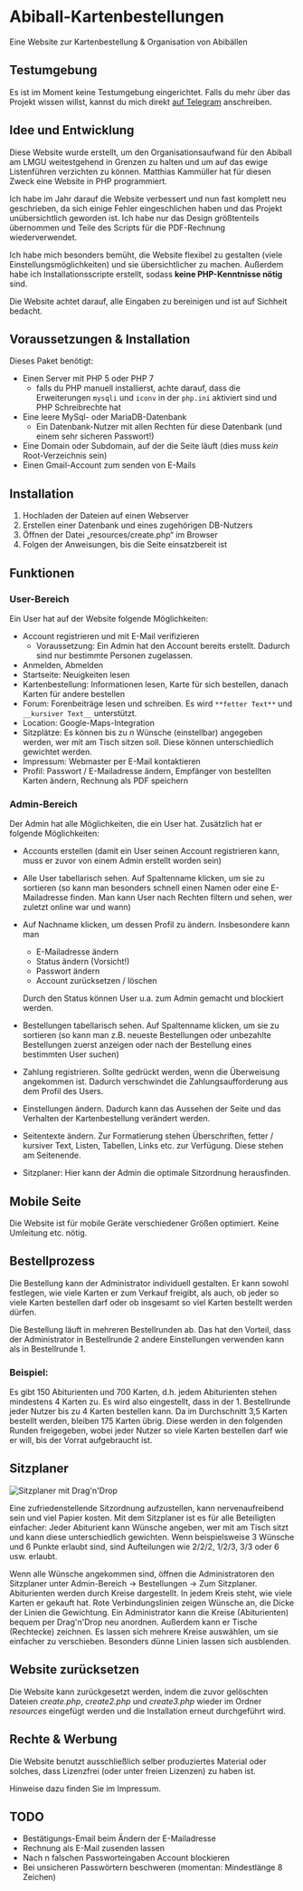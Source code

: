 # Abiball-Kartenbestellungen
Eine Website zur Kartenbestellung & Organisation von Abibällen

## Testumgebung

Es ist im Moment keine Testumgebung eingerichtet. Falls du mehr über das Projekt wissen willst, kannst du mich direkt [auf Telegram](https://t.me/joinchat/AAAAAEF9Ddvu9ancJ730zA) anschreiben.

## Idee und Entwicklung

Diese Website wurde erstellt, um den Organisationsaufwand für den Abiball am LMGU weitestgehend in Grenzen zu halten
und um auf das ewige Listenführen verzichten zu können. Matthias Kammüller hat für diesen Zweck eine Website in PHP programmiert.

Ich habe im Jahr darauf die Website verbessert und nun fast komplett neu geschrieben, da sich einige Fehler eingeschlichen haben und das Projekt unübersichtlich geworden ist. Ich habe nur das Design größtenteils übernommen und Teile des Scripts für die PDF-Rechnung wiederverwendet.

Ich habe mich besonders bemüht, die Website flexibel zu gestalten (viele Einstellungsmöglichkeiten) und sie übersichtlicher zu machen. Außerdem habe ich Installationsscripte erstellt, sodass **keine PHP-Kenntnisse nötig** sind.

Die Website achtet darauf, alle Eingaben zu bereinigen und ist auf Sichheit bedacht.

## Voraussetzungen & Installation

Dieses Paket benötigt:

 - Einen Server mit PHP 5 oder PHP 7
    - falls du PHP manuell installierst, achte darauf, dass die Erweiterungen `mysqli` und `iconv` in der `php.ini` aktiviert sind und PHP Schreibrechte hat
 - Eine leere MySql- oder MariaDB-Datenbank
    - Ein Datenbank-Nutzer mit allen Rechten für diese Datenbank (und einem sehr sicheren Passwort!)
 - Eine Domain oder Subdomain, auf der die Seite läuft (dies muss _kein_ Root-Verzeichnis sein)
 - Einen Gmail-Account zum senden von E-Mails

## Installation

 1. Hochladen der Dateien auf einen Webserver
 2. Erstellen einer Datenbank und eines zugehörigen DB-Nutzers
 3. Öffnen der Datei „resources/create.php“ im Browser
 4. Folgen der Anweisungen, bis die Seite einsatzbereit ist

## Funktionen

### User-Bereich

Ein User hat auf der Website folgende Möglichkeiten:

 - Account registrieren und mit E-Mail verifizieren
   - Voraussetzung: Ein Admin hat den Account bereits erstellt. Dadurch sind nur bestimmte Personen zugelassen.
 - Anmelden, Abmelden
 - Startseite: Neuigkeiten lesen
 - Kartenbestellung: Informationen lesen, Karte für sich bestellen, danach Karten für andere bestellen
 - Forum: Forenbeiträge lesen und schreiben. Es wird `**fetter Text**` und `__kursiver Text__` unterstützt.
 - Location: Google-Maps-Integration
 - Sitzplätze: Es können bis zu _n_ Wünsche (einstellbar) angegeben werden, wer mit am Tisch sitzen soll. Diese können unterschiedlich gewichtet werden.
 - Impressum: Webmaster per E-Mail kontaktieren
 - Profil: Passwort / E-Mailadresse ändern, Empfänger von bestellten Karten ändern, Rechnung als PDF speichern

### Admin-Bereich

Der Admin hat alle Möglichkeiten, die ein User hat. Zusätzlich hat er folgende Möglichkeiten:

* Accounts erstellen (damit ein User seinen Account registrieren kann, muss er zuvor von einem Admin erstellt worden sein)
* Alle User tabellarisch sehen. Auf Spaltenname klicken, um sie zu sortieren (so kann man besonders schnell einen Namen oder eine E-Mailadresse finden. Man kann User nach Rechten filtern und sehen, wer zuletzt online war und wann)
* Auf Nachname klicken, um dessen Profil zu ändern. Insbesondere kann man

  * E-Mailadresse ändern
  * Status ändern (Vorsicht!)
  * Passwort ändern
  * Account zurücksetzen / löschen

  Durch den Status können User u.a. zum Admin gemacht und blockiert werden.
* Bestellungen tabellarisch sehen. Auf Spaltenname klicken, um sie zu sortieren (so kann man z.B. neueste Bestellungen oder unbezahlte Bestellungen zuerst anzeigen oder nach der Bestellung eines bestimmten User suchen)
* Zahlung registrieren. Sollte gedrückt werden, wenn die Überweisung angekommen ist. Dadurch verschwindet die Zahlungsaufforderung aus dem Profil des Users.
* Einstellungen ändern. Dadurch kann das Aussehen der Seite und das Verhalten der Kartenbestellung verändert werden.
* Seitentexte ändern. Zur Formatierung stehen Überschriften, fetter / kursiver Text, Listen, Tabellen, Links etc. zur Verfügung. Diese stehen am Seitenende.
* Sitzplaner: Hier kann der Admin die optimale Sitzordnung herausfinden.

## Mobile Seite
Die Website ist für mobile Geräte verschiedener Größen optimiert. Keine Umleitung etc. nötig.

## Bestellprozess
Die Bestellung kann der Administrator individuell gestalten. Er kann sowohl festlegen, wie viele Karten er zum Verkauf freigibt, als auch, ob jeder so viele Karten bestellen darf oder ob insgesamt so viel Karten bestellt werden dürfen.

Die Bestellung läuft in mehreren Bestellrunden ab. Das hat den Vorteil, dass der Administrator in Bestellrunde 2 andere Einstellungen verwenden kann als in Bestellrunde 1.

### Beispiel:
Es gibt 150 Abiturienten und 700 Karten, d.h. jedem Abiturienten stehen mindestens 4 Karten zu. Es wird also eingestellt, dass in der 1. Bestellrunde jeder Nutzer bis zu 4 Karten bestellen kann. Da im Durchschnitt 3,5 Karten bestellt werden, bleiben 175 Karten übrig. Diese werden in den folgenden Runden freigegeben, wobei jeder Nutzer so viele Karten bestellen darf wie er will, bis der Vorrat aufgebraucht ist.

## Sitzplaner
![Sitzplaner mit Drag'n'Drop](http://fs5.directupload.net/images/170327/8ji8c9ld.png)

Eine zufriedenstellende Sitzordnung aufzustellen, kann nervenaufreibend sein und viel Papier kosten. Mit dem Sitzplaner ist es für alle Beteiligten einfacher: Jeder Abiturient kann Wünsche angeben, wer mit am Tisch sitzt und kann diese unterschiedlich gewichten. Wenn beispielsweise 3 Wünsche und 6 Punkte erlaubt sind, sind Aufteilungen wie 2/2/2, 1/2/3, 3/3 oder 6 usw. erlaubt.

Wenn alle Wünsche angekommen sind, öffnen die Administratoren den Sitzplaner unter Admin-Bereich -> Bestellungen -> Zum Sitzplaner. Abiturienten werden durch Kreise dargestellt. In jedem Kreis steht, wie viele Karten er gekauft hat. Rote Verbindungslinien zeigen Wünsche an, die Dicke der Linien die Gewichtung. Ein Administrator kann die Kreise (Abiturienten) bequem per Drag'n'Drop neu anordnen. Außerdem kann er Tische (Rechtecke) zeichnen. Es lassen sich mehrere Kreise auswählen, um sie einfacher zu verschieben. Besonders dünne Linien lassen sich ausblenden.

## Website zurücksetzen

Die Website kann zurückgesetzt werden, indem die zuvor gelöschten Dateien _create.php_, _create2.php_ und _create3.php_ wieder im Ordner _resources_ eingefügt werden und die Installation erneut durchgeführt wird.

## Rechte & Werbung
Die Website benutzt ausschließlich selber produziertes Material oder solches, dass Lizenzfrei (oder unter freien Lizenzen) zu haben ist.

Hinweise dazu finden Sie im Impressum.

## TODO

*   Bestätigungs-Email beim Ändern der E-Mailadresse
*   Rechnung als E-Mail zusenden lassen
*   Nach n falschen Passworteingaben Account blockieren
*   Bei unsicheren Passwörtern beschweren (momentan: Mindestlänge 8 Zeichen)
